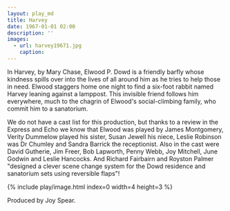```yaml
---
layout: play_md
title: Harvey
date: 1967-01-01 02:00
description: ''
images:
  - url: harvey19671.jpg
    caption:
---
```


In Harvey, by Mary Chase, Elwood P. Dowd is a friendly barfly whose kindness spills over into the lives of all around him as he tries to help those in need. Elwood staggers home one night to find a six-foot rabbit named Harvey leaning against a lamppost. This invisible friend follows him everywhere, much to the chagrin of Elwood's social-climbing family, who commit him to a sanatorium.

We do not have a cast list for this production, but thanks to a review in the Express and Echo we know that Elwood was played by James Montgomery, Verity Dummelow played his sister, Susan Jewell his niece, Leslie Robinson was Dr Chumley and Sandra Barrick the receptionist. Also in the cast were David Gutherie, Jim Freer, Bob Lapworth, Penny Webb, Joy Mitchell, June Godwin and Leslie Hancocks. And Richard Fairbairn and Royston Palmer "designed a clever scene change system for the Dowd residence and sanatorium sets using reversible flaps"!

{% include play/image.html index=0 width=4 height=3 %}

Produced by Joy Spear.
